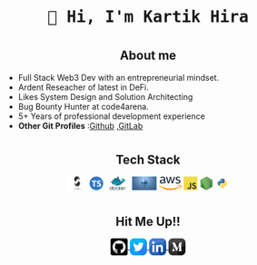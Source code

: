 # <p align="center"><samp> 🤖 Hi, I'm Kartik Hira </samp></p>

# <h2 align="center">About me</h2>

- Full Stack Web3 Dev with an entrepreneurial mindset.
- Ardent Reseacher of latest in DeFi.
- Likes System Design and Solution Architecting
- Bug Bounty Hunter at code4arena.
- 5+ Years of professional development experience
- **Other Git Profiles** :<a href="https://github.com/kartiklog">Github</a> ,<a href="https://gitlab.com/kartklog">GitLab</a> 

# <h2 align="center">Tech Stack</h2>

<p align="center">
 <code><img height="24" src="assets/solidity.png"></code>
 <code><img height="24" src="assets/ts.jpg"></code>
 <code><img height="24" src="assets/Docker.png"></code>
 <code><img height="24" src="assets/ethereum.jpg"></code>
 <code><img height="24" src="assets/aws.png"></code>
 <code><img height="24" src="https://raw.githubusercontent.com/github/explore/80688e429a7d4ef2fca1e82350fe8e3517d3494d/topics/javascript/javascript.png"></code>
 <code><img height="24" src="https://raw.githubusercontent.com/github/explore/80688e429a7d4ef2fca1e82350fe8e3517d3494d/topics/nodejs/nodejs.png"></code>
 <code><img height="24" src="https://raw.githubusercontent.com/github/explore/80688e429a7d4ef2fca1e82350fe8e3517d3494d/topics/python/python.png"></code>
</p>


# <h2 align="center">Hit Me Up!!</h2>

<p align="center">
<a href="https://github.com/kartkhira">
  <img align="center" alt="Kartik Hira| GitHub" height="30" src="assets\github.png" />
</a>
<a href="https://twitter.com/kartkhira">
  <img align="center" alt="Kartik Hira| Twitter" height="30" src="assets\twitter.png" />
</a>
<a href="https://www.linkedin.com/in/">
  <img align="center" alt="Kartik Hira| LinkedIn" height="30" src="assets\linkedin.png" />
</a>
<a href="https://www.medium.com/@kartikhira">
  <img align="center" alt="Kartik Hira| Medium"height="30" src="assets\medium.png" />
</a>
</p>

